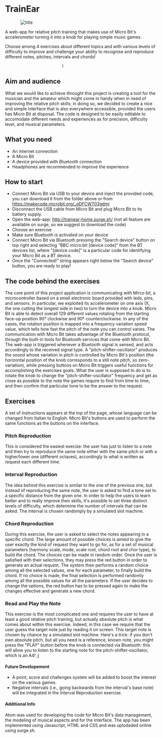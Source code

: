 # TrainEar

&nbsp;&nbsp;&nbsp;&nbsp;&nbsp;&nbsp;&nbsp;&nbsp;&nbsp;&nbsp;&nbsp;&nbsp; ![title](https://66.media.tumblr.com/561c299469a3f1eac6fcbb6c54950688/tumblr_inline_pozn7q1t1B1szlklo_540.png "t")





A web-app for relative pitch training that makes use of Micro Bit's accelerometer turning it into a knob for playing simple music games. 

Choose among 4 exercises about different topics and with various levels of difficulty to improve and challenge your ability to recognise and reproduce different notes, pitches, intervals and chords!
 

&nbsp;&nbsp;&nbsp;&nbsp;&nbsp;&nbsp;&nbsp;&nbsp;&nbsp;&nbsp;&nbsp;&nbsp;&nbsp;&nbsp;&nbsp;&nbsp;&nbsp;&nbsp;&nbsp;&nbsp;&nbsp;&nbsp;&nbsp;&nbsp;&nbsp;&nbsp;&nbsp;&nbsp;&nbsp;&nbsp;&nbsp;&nbsp;&nbsp;&nbsp;&nbsp;&nbsp;&nbsp;&nbsp;&nbsp;&nbsp;&nbsp;&nbsp;&nbsp;&nbsp;&nbsp;&nbsp;&nbsp;&nbsp;!
## Aim and audience
What we would like to achieve throught this project is creating a tool for the musician and the amateur which might come in handy when in need of improving the relative pitch skills; in doing so, we decided to create a nice and simple interface that is also everywhere accessible, provided the users has Micro Bit at disposal. The code is designed to be easily editable to accomodate different needs and experiences as for precision, difficulty level, and musical parameters.

## What you need
 * An internet connection
 * A Micro Bit
 * A device provided with Bluetooth connection
 * Headphones are recommended to improve the experience

## How to start
* Connect Micro Bit via USB to your device and inject the provided code, you can download it from the folder above or from https://makecode.microbit.org/_gDFCWT03gdmj
* Disconnect the USB cable from Micro Bit and plug Micro Bit to its battery supply.
* Open the web-app: http://trainear-home.surge.sh/ (not all feature are available on surge, so we suggest to download the code)
* Choose an exercise
* Make sure Bluetooth is activated on your device
* Connect Micro Bit via Bluetooth pressing the "Search device" button on top right and selecting "BBC micro:bit [device code]" from the BT devices list, where "[device code]" is a particular code for identifying your Micro Bit as a BT device.
* Once the "Connected!" string appears right below the "Search device" button, you are ready to play!


## The code behind the exercises 
 The core point of this project application is communicating with Mirco bit, a microcontroller based on a small electronic board provided with leds, pins, and sensors. In particular, we exploited its accelerometer on one axis (X, the one cutting the longest side in two) to turn the device into a knob. Micro Bit is able to detect overall 129 different values rotating from the starting face-up position 90° clockwise and 90° counterclockwise. In any of the cases, the rotation position is mapped into a frequency variation speed value, which tells how fast the pitch of the note you can control varies. The communication with Micro Bit takes advantage of the Bluetooth protocol, through the built-in tools for Bluetooth services that come with Micro Bit. The web-app is triggered whenever a Bluetooth signal is sensed, and acts accordingly to the received signal type. A "pitch-shifter-oscillator" produces the sound whose variation in pitch is controlled by Micro Bit's position (the horizontal position of the knob corresponds to a still note pitch, so zero-variation), while pressing buttons on Micro Bit triggers useful functions for accomplishing the exercises goals. What the user is supposed to do is to rotate the knob to change the "pitch-shifter-oscillator" frequency and get as close as possible to the note the games require to find from time to time, and then confirm that particular tone to be the answer to the request.
 
## Exercises
 A set of instructions appears at the top of the page, whose language can be changed from Italian to English.
 Micro Bit's buttons are used to perform the same functions as the buttons on the interface. 
 
### Pitch Reproduction  

This is considered the easiest execise: the user has just to listen to a note and then try to reproduce the same note either with the same pitch or with a higher/lower one (different octaves), accordingly to what is written as request each different time.

### Interval Reproduction
The idea behind this exercise is similar to the one of the previous one, but instead of reproducing the same note, the user is asked to find a tone set to a specific distance from the given one. In order to help the users to learn better and to really improve their skills, it's possible to set three distinct levels of difficulty, which determine the number of intervals that can be asked. The interval is chosen randomply by a simulated slot machine.

### Chord Reproduction
During this exercise, the user is asked to select the notes appearing in a specific chord. The large amount of possible choices is aimed to give the user exactly the kind of request they want to go for, as for a set of musical parameters (harmony scale, mode, scale root, chord root and chor type), to build the chord.
The choices can be made in random order. Once the user is satisfied with their selections, they may press the red button in order to generate an actual request. The system then performs a random choice among all the selected values, one for each parameter, to finally build the chord. If no choice is made, the final selection is performed randomly among all the possible values for all the parameters. If the user decides to change the options, the red button has to be pressed again to make the changes effective and generate a new chord.

### Read and Play the Note

This exercise is the most complicated one and requires the user to have at least a good relative pitch training, but actually absolute pitch is what comes about within this exercise. Indeed, in this case we require that the user guess the target note just by reading it on screen. This target note is chosen by chance by a simulated slot machine. Here's a trick: if you don't own absolute pitch, but all you need is a reference, known note, you might press the "PLAY" button before the knob is connected via Bluetooth: this will allow you to listen to the starting note for the pitch-shifter-oscillator, which is an A4! ;j

#### Future Developement
* A point, score and challenges system will be added to boost the interest on the various games.
* Negative intervals (i.e., going backwards from the interval's base note) will be integrated in the Interval Reproduction exercise.

#### Additional Info
Atom was used for developing the code for Micro Bit's data management, the modeling of musical aspects and for the interface. The app has been implemented using Javascript, HTML and CSS and was uplodaded online using surge.sh.
